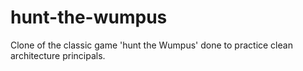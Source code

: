 # hunt-the-wumpus
Clone of the classic game 'hunt the Wumpus' done to practice clean architecture principals. 
